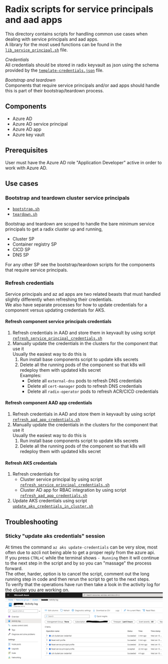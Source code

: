 # Radix scripts for service principals and aad apps

This directory contains scripts for handling common use cases when dealing with service principals and aad apps.  
A library for the most used functions can be found in the [`lib_service_principal.sh`](lib_service_principal.sh) file.

_Credentials_  
All credentials should be stored in radix keyvault as json using the schema provided by the [`template-credentials.json`](template-credentials) file.  

_Bootstrap and teardown_  
Components that require service principals and/or aad apps should handle this is part of their bootstrap/teardown process.  


## Components

- Azure AD
- Azure AD service principal
- Azure AD app
- Azure key vault


## Prerequisites

User must have the Azure AD role "Application Developer" active in order to work with Azure AD.


## Use cases

### Bootstrap and teardown cluster service principals

- [`bootstrap.sh`](./bootstrap.sh)
- [`teardown.sh`](./teardown.sh)

Bootstrap and teardown are scoped to handle the bare minimum service principals to get a radix cluster up and running,  
- Cluster SP
- Container registry SP
- CICD SP
- DNS SP

For any other SP see the bootstrap/teardown scripts for the components that require service principals.


### Refresh credentials

Service principals and az ad apps are two related beasts that must handled slightly differently when refreshing their credentials.  
We also have separate processes for how to update credentials for a component versus updating credentials for AKS.


#### Refresh component service principals credentials

1. Refresh credentials in AAD and store them in keyvault by using script [`refresh_service_principal_credentials.sh`](./refresh_service_principal_credentials.sh)
1. Manually update the credentials in the clusters for the component that use it  
   Usually the easiest way to do this is 
   1. Run install base components script to update k8s secrets
   1. Delete all the running pods of the component so that k8s will redeploy them with updated k8s secret  
      Examples:
      - Delete all `external-dns` pods to refresh DNS credentials
      - Delete all `cert-manager` pods to refresh DNS credentials
      - Delete all `radix-operator` pods to refresh ACR/CICD credentials


#### Refresh component AAD app credentials

1. Refresh credentials in AAD and store them in keyvault by using script [`refresh_aad_app_credentials.sh`](./refresh_aad_app_credentials.sh)
1. Manually update the credentials in the clusters for the component that use it  
   Usually the easiest way to do this is 
   1. Run install base components script to update k8s secrets
   1. Delete all the running pods of the component so that k8s will redeploy them with updated k8s secret


#### Refresh AKS credentials

1. Refresh credentials for 
   - Cluster service principal by using script [`refresh_service_principal_credentials.sh`](./refresh_service_principal_credentials.sh)
   - Cluster AD app for RBAC integration by using script [`refresh_aad_app_credentials.sh`](./refresh_aad_app_credentials.sh)
1. Update AKS credentials using script [`update_aks_credentials_in_cluster.sh`](./update_aks_credentials_in_cluster.sh)



## Troubleshooting

### Sticky "update aks credentials" session

At times the command `az aks update-credentials` can be very slow, most often due to azcli not being able to get a proper reply from the azure api.  
If you press `CTRL+C` while the terminal shows `- Running` then it will continue to the next step in the script and by so you can "massage" the process forward.  
The other, harder, option is to cancel the script, comment out the long running step in code and then rerun the script to get to the next steps.  
To verify that the operations have run then take a look in the activity log for the cluster you are working on.  
![Cluster activity log](./activity-log.PNG)

